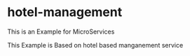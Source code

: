 # hotel-management
This is an Example for MicroServices

This Example is Based on hotel based manganement service
